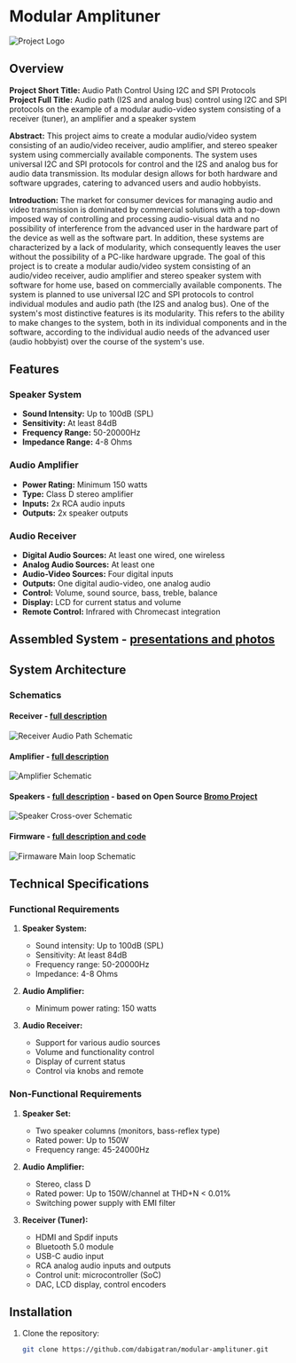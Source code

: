 # Modular Amplituner

![Project Logo](assembled_system/amplituner_v1_02.jpg)

## Overview

**Project Short Title:** Audio Path Control Using I2C and SPI Protocols</br>
**Project Full Title:** Audio path (I2S and analog bus) control using I2C and SPI protocols on the example of a modular audio-video system consisting of a receiver (tuner), an amplifier and a speaker system

**Abstract:** This project aims to create a modular audio/video system consisting of an audio/video receiver, audio amplifier, and stereo speaker system using commercially available components. The system uses universal I2C and SPI protocols for control and the I2S and analog bus for audio data transmission. Its modular design allows for both hardware and software upgrades, catering to advanced users and audio hobbyists.

**Introduction:**  The market for consumer devices for managing audio and video transmission is dominated by commercial solutions with a top-down imposed way of controlling and processing audio-visual data and no possibility of interference from the advanced user in the hardware part of the device as well as the software part. In addition, these systems are characterized by a lack of modularity, which consequently leaves the user without the possibility of a PC-like hardware upgrade. The goal of this project is to create a modular audio/video system consisting of an audio/video receiver, audio amplifier and stereo speaker system with software for home use, based on commercially available components. The system is planned to use universal I2C and SPI protocols to control individual modules and audio path (the I2S and analog bus). One of the system's most distinctive features is its modularity. This refers to the ability to make changes to the system, both in its individual components and in the software, according to the individual audio needs of the advanced user (audio hobbyist) over the course of the system's use.

## Features

### Speaker System
- **Sound Intensity:** Up to 100dB (SPL)
- **Sensitivity:** At least 84dB
- **Frequency Range:** 50-20000Hz
- **Impedance Range:** 4-8 Ohms

### Audio Amplifier
- **Power Rating:** Minimum 150 watts
- **Type:** Class D stereo amplifier
- **Inputs:** 2x RCA audio inputs
- **Outputs:** 2x speaker outputs

### Audio Receiver
- **Digital Audio Sources:** At least one wired, one wireless
- **Analog Audio Sources:** At least one
- **Audio-Video Sources:** Four digital inputs
- **Outputs:** One digital audio-video, one analog audio
- **Control:** Volume, sound source, bass, treble, balance
- **Display:** LCD for current status and volume
- **Remote Control:** Infrared with Chromecast integration

## Assembled System - [presentations and photos](assembled_system/readme.md)

## System Architecture

### Schematics

#### Receiver - [full description](receiver/readme.md)
![Receiver Audio Path Schematic](receiver/receiver_audio_path.png)

#### Amplifier - [full description](amplifier/readme.md)
![Amplifier Schematic](amplifier/amplifier_connection_schematics.png)

#### Speakers - [full description](speakers/readme.md) - based on Open Source [Bromo Project](https://sbacoustics.com/product/bromo/)
![Speaker Cross-over Schematic](speakers/cross_over.png)
   
#### Firmware - [full description and code](main/readme.md)
![Firmaware Main loop Schematic](main/firmware_app_main_scheme.png)


## Technical Specifications

### Functional Requirements
1. **Speaker System:**
   - Sound intensity: Up to 100dB (SPL)
   - Sensitivity: At least 84dB
   - Frequency range: 50-20000Hz
   - Impedance: 4-8 Ohms

2. **Audio Amplifier:**
   - Minimum power rating: 150 watts

3. **Audio Receiver:**
   - Support for various audio sources
   - Volume and functionality control
   - Display of current status
   - Control via knobs and remote

### Non-Functional Requirements
1. **Speaker Set:**
   - Two speaker columns (monitors, bass-reflex type)
   - Rated power: Up to 150W
   - Frequency range: 45-24000Hz

2. **Audio Amplifier:**
   - Stereo, class D
   - Rated power: Up to 150W/channel at THD+N < 0.01%
   - Switching power supply with EMI filter

3. **Receiver (Tuner):**
   - HDMI and Spdif inputs
   - Bluetooth 5.0 module
   - USB-C audio input
   - RCA analog audio inputs and outputs
   - Control unit: microcontroller (SoC)
   - DAC, LCD display, control encoders

## Installation

1. Clone the repository:
   ```bash
   git clone https://github.com/dabigatran/modular-amplituner.git